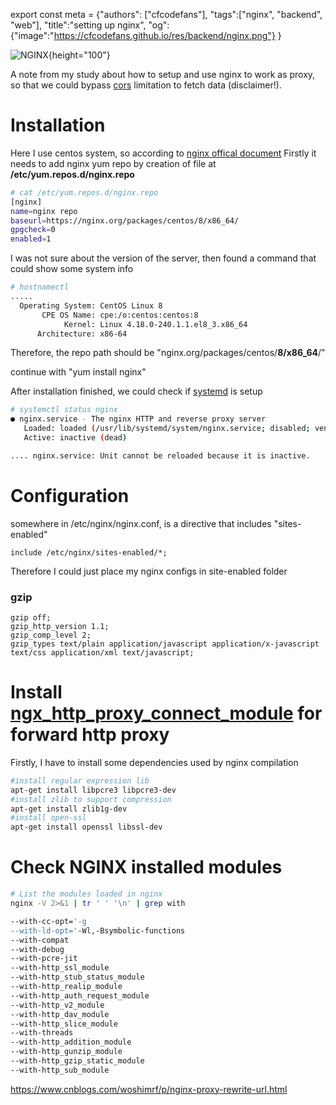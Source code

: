 export const meta = {"authors": ["cfcodefans"], 
"tags":["nginx", "backend", "web"], 
"title":"setting up nginx",
"og":{"image":"https://cfcodefans.github.io/res/backend/nginx.png"}
}

<div className="text-center">

![NGINX](https://cfcodefans.github.io/res/backend/nginx.png){height="100"}
</div>

A note from my study about how to setup and use nginx to work as proxy,  so that we could 
bypass [cors](https://developer.mozilla.org/en-US/docs/Web/HTTP/CORS) limitation to fetch data (disclaimer!).

<!--more-->

# Installation

Here I use centos system, so according to [nginx offical document](https://www.nginx.com/resources/wiki/start/topics/tutorials/install/)
Firstly it needs to add nginx yum repo by creation of file at **/etc/yum.repos.d/nginx.repo**

```bash
# cat /etc/yum.repos.d/nginx.repo
[nginx]
name=nginx repo
baseurl=https://nginx.org/packages/centos/8/x86_64/
gpgcheck=0
enabled=1
```

I was not sure about the version of the server, then found a command that could show some system info

```bash
# hostnamectl
.....
  Operating System: CentOS Linux 8
       CPE OS Name: cpe:/o:centos:centos:8
            Kernel: Linux 4.18.0-240.1.1.el8_3.x86_64
      Architecture: x86-64
```
Therefore, the repo path should be "nginx.org/packages/centos/**8/x86_64**/"

continue with "yum install nginx"

After installation finished, we could check if [systemd](https://wiki.archlinux.org/index.php/systemd#Basic_systemctl_usage) is setup

```bash
# systemctl status nginx
● nginx.service - The nginx HTTP and reverse proxy server
   Loaded: loaded (/usr/lib/systemd/system/nginx.service; disabled; vendor preset: disabled)
   Active: inactive (dead)

.... nginx.service: Unit cannot be reloaded because it is inactive.
```

# Configuration
somewhere in /etc/nginx/nginx.conf, is a directive that includes "sites-enabled"
```
include /etc/nginx/sites-enabled/*;
```
Therefore I could just place my nginx configs in site-enabled folder

### gzip
```
gzip off;
gzip_http_version 1.1;
gzip_comp_level 2;
gzip_types text/plain application/javascript application/x-javascript text/css application/xml text/javascript;
```

# Install [ngx_http_proxy_connect_module](https://github.com/chobits/ngx_http_proxy_connect_module#install) for forward http proxy

Firstly, I have to install some dependencies used by nginx compilation

```bash
#install regular expression lib
apt-get install libpcre3 libpcre3-dev  
#install zlib to support compression
apt-get install zlib1g-dev
#install open-ssl
apt-get install openssl libssl-dev
```

# Check NGINX installed modules

```bash
# List the modules loaded in nginx
nginx -V 2>&1 | tr ' ' '\n' | grep with

--with-cc-opt='-g
--with-ld-opt='-Wl,-Bsymbolic-functions
--with-compat
--with-debug
--with-pcre-jit
--with-http_ssl_module
--with-http_stub_status_module
--with-http_realip_module
--with-http_auth_request_module
--with-http_v2_module
--with-http_dav_module
--with-http_slice_module
--with-threads
--with-http_addition_module
--with-http_gunzip_module
--with-http_gzip_static_module
--with-http_sub_module

```

https://www.cnblogs.com/woshimrf/p/nginx-proxy-rewrite-url.html
